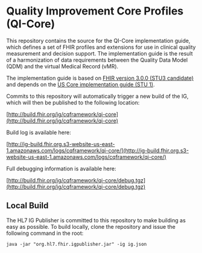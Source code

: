 
# Quality Improvement Core Profiles (QI-Core)
This repository contains the source for the QI-Core implementation guide, which defines a set of FHIR profiles and extensions for use in clinical quality measurement and decision support. The implementation guide is the result of a harmonization of data requirements between the Quality Data Model (QDM) and the virtual Medical Record (vMR).

The implementation guide is based on [FHIR version 3.0.0 (STU3 candidate)](http://hl7.org/fhir/STU3/index.html) and depends on the [US Core implementation guide (STU 1)](http://hl7.org/fhir/us/core/STU1/index.html).

Commits to this repository will automatically trigger a new build of the IG, which will then be published to the following location:

[http://build.fhir.org/ig/cqframework/qi-core](http://build.fhir.org/ig/cqframework/qi-core)

Build log is available here:

[http://ig-build.fhir.org.s3-website-us-east-1.amazonaws.com/logs/cqframework/qi-core/](http://ig-build.fhir.org.s3-website-us-east-1.amazonaws.com/logs/cqframework/qi-core/)

Full debugging information is available here:

[http://build.fhir.org/ig/cqframework/qi-core/debug.tgz](http://build.fhir.org/ig/cqframework/qi-core/debug.tgz)

## Local Build

The HL7 IG Publisher is committed to this repository to make building as easy as possible. To build locally, clone the repository and issue the following command in the root:

    java -jar "org.hl7.fhir.igpublisher.jar" -ig ig.json